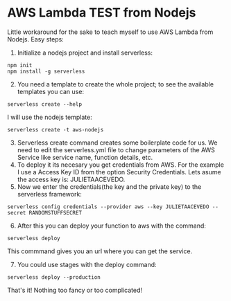 # AWS Lambda TEST from Nodejs

Little workaround for the sake to teach myself to use AWS Lambda from Nodejs.
Easy steps:

1. Initialize a nodejs project and install serverless:
```
npm init
npm install -g serverless
```
2. You need a template to create the whole project; to see the available templates you can use: 
```
serverless create --help
```
I will use the nodejs template:
```
serverless create -t aws-nodejs
```
3. Serverless create command creates some boilerplate code for us. We need to edit the serverless.yml file to change parameters of the AWS Service like service name, function details, etc.
4. To deploy it its necesary you get credentials from AWS. For the example I use a Access Key ID from the option Security Credentials. Lets asume the access key is: JULIETAACEVEDO.
5. Now we enter the credentials(the key and the private key) to the serverless framework:
```
serverless config credentials --provider aws --key JULIETAACEVEDO --secret RANDOMSTUFFSECRET
```
6. After this you can deploy your function to aws with the command:
```
serverless deploy
```
This commmand gives you an url where you can get the service.

7. You could use stages with the deploy command:
```
serverless deploy --production
```

That's it! Nothing too fancy or too complicated!